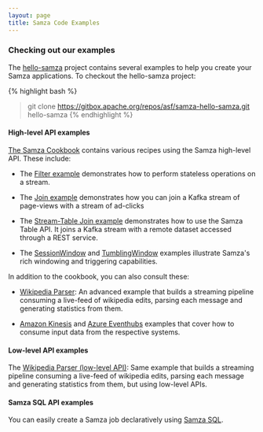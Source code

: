```yaml
---
layout: page
title: Samza Code Examples
---
```

<!--
   Licensed to the Apache Software Foundation (ASF) under one or more
   contributor license agreements.  See the NOTICE file distributed with
   this work for additional information regarding copyright ownership.
   The ASF licenses this file to You under the Apache License, Version 2.0
   (the "License"); you may not use this file except in compliance with
   the License.  You may obtain a copy of the License at

       http://www.apache.org/licenses/LICENSE-2.0

   Unless required by applicable law or agreed to in writing, software
   distributed under the License is distributed on an "AS IS" BASIS,
   WITHOUT WARRANTIES OR CONDITIONS OF ANY KIND, either express or implied.
   See the License for the specific language governing permissions and
   limitations under the License.
-->


### Checking out our examples

The [hello-samza](https://github.com/apache/samza-hello-samza) project contains several examples to help you create your Samza applications. To checkout the hello-samza project:

{% highlight bash %}
> git clone https://gitbox.apache.org/repos/asf/samza-hello-samza.git hello-samza
{% endhighlight %}

#### High-level API examples
[The Samza Cookbook](https://github.com/apache/samza-hello-samza/tree/master/src/main/java/samza/examples/cookbook) contains various recipes using the Samza high-level API.
These include:

- The [Filter example](https://github.com/apache/samza-hello-samza/blob/latest/src/main/java/samza/examples/cookbook/FilterExample.java) demonstrates how to perform stateless operations on a stream. 

- The [Join example](https://github.com/apache/samza-hello-samza/blob/latest/src/main/java/samza/examples/cookbook/JoinExample.java) demonstrates how you can join a Kafka stream of page-views with a stream of ad-clicks

- The [Stream-Table Join example](https://github.com/apache/samza-hello-samza/blob/latest/src/main/java/samza/examples/cookbook/RemoteTableJoinExample.java) demonstrates how to use the Samza Table API. It joins a Kafka stream with a remote dataset accessed through a REST service.

- The [SessionWindow](https://github.com/apache/samza-hello-samza/blob/latest/src/main/java/samza/examples/cookbook/SessionWindowExample.java) and [TumblingWindow](https://github.com/apache/samza-hello-samza/blob/latest/src/main/java/samza/examples/cookbook/TumblingWindowExample.java) examples illustrate Samza's rich windowing and triggering capabilities.


In addition to the cookbook, you can also consult these:

- [Wikipedia Parser](https://github.com/apache/samza-hello-samza/tree/master/src/main/java/samza/examples/wikipedia): An advanced example that builds a streaming pipeline consuming a live-feed of wikipedia edits, parsing each message and generating statistics from them.


- [Amazon Kinesis](https://github.com/apache/samza-hello-samza/tree/master/src/main/java/samza/examples/kinesis) and [Azure Eventhubs](https://github.com/apache/samza-hello-samza/tree/latest/src/main/java/samza/examples/azure) examples that cover how to consume input data from the respective systems.

#### Low-level API examples
The [Wikipedia Parser (low-level API)](https://github.com/apache/samza-hello-samza/tree/latest/src/main/java/samza/examples/wikipedia/task/application): 
Same example that builds a streaming pipeline consuming a live-feed of 
wikipedia edits, parsing each message and generating statistics from them, but
using low-level APIs. 

#### Samza SQL API examples
You can easily create a Samza job declaratively using 
[Samza SQL](https://samza.apache.org/learn/tutorials/latest/samza-sql.html).

